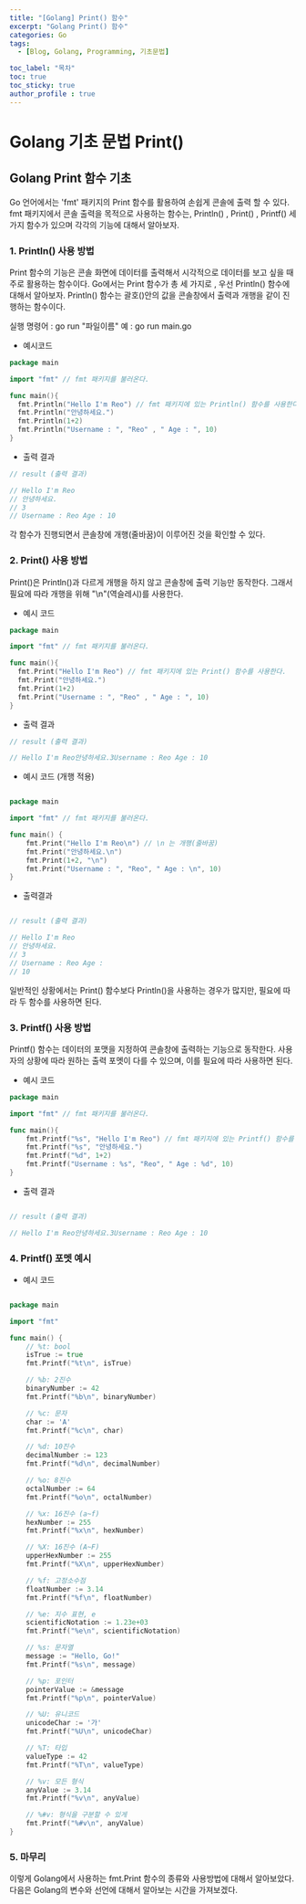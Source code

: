 ```yaml
---
title: "[Golang] Print() 함수"
excerpt: "Golang Print() 함수"
categories: Go
tags:
  - [Blog, Golang, Programming, 기초문법]

toc_label: "목차"
toc: true
toc_sticky: true
author_profile : true
---
```


# Golang 기초 문법 Print()

## Golang Print 함수 기초

Go 언어에서는 'fmt' 패키지의 Print 함수를 활용하여 손쉽게 콘솔에 출력 할 수 있다.
fmt 패키지에서 콘솔 출력을 목적으로 사용하는 함수는,
Println() , Print() , Printf() 세 가지 함수가 있으며 각각의 기능에 대해서 알아보자.

### 1. Println() 사용 방법

Print 함수의 기능은 콘솔 화면에 데이터를 출력해서 시각적으로 데이터를 보고 싶을 때 주로 활용하는 함수이다.
Go에서는 Print 함수가 총 세 가지로 , 우선 Println() 함수에 대해서 알아보자.
Println() 함수는 괄호()안의 값을 콘솔창에서 출력과 개행을 같이 진행하는 함수이다.

실행 명령어 : go run "파일이름"
예 : go run main.go

- 예시코드

```go
package main

import "fmt" // fmt 패키지를 불러온다.

func main(){
  fmt.Println("Hello I'm Reo") // fmt 패키지에 있는 Println() 함수를 사용한다.
  fmt.Println("안녕하세요.")
  fmt.Println(1+2)
  fmt.Println("Username : ", "Reo" , " Age : ", 10)
}
```

- 출력 결과

```go
// result (출력 결과)

// Hello I'm Reo
// 안녕하세요.
// 3
// Username : Reo Age : 10

```

각 함수가 진행되면서 콘솔창에 개행(줄바꿈)이 이루어진 것을 확인할 수 있다.

### 2. Print() 사용 방법

Print()은 Println()과 다르게 개행을 하지 않고 콘솔창에 출력 기능만 동작한다.
그래서 필요에 따라 개행을 위해 "\n"(역슬레시)를 사용한다.

- 예시 코드

```go
package main

import "fmt" // fmt 패키지를 불러온다.

func main(){
  fmt.Print("Hello I'm Reo") // fmt 패키지에 있는 Print() 함수를 사용한다.
  fmt.Print("안녕하세요.")
  fmt.Print(1+2)
  fmt.Print("Username : ", "Reo" , " Age : ", 10)
}
```

- 출력 결과

``` go
// result (출력 결과)

// Hello I'm Reo안녕하세요.3Username : Reo Age : 10

```

- 예시 코드 (개행 적용)

```go

package main

import "fmt" // fmt 패키지를 불러온다.

func main() {
	fmt.Print("Hello I'm Reo\n") // \n 는 개행(줄바꿈)
	fmt.Print("안녕하세요.\n")
	fmt.Print(1+2, "\n")
	fmt.Print("Username : ", "Reo", " Age : \n", 10)
}

```
- 출력결과


``` go

// result (출력 결과)

// Hello I'm Reo
// 안녕하세요.
// 3
// Username : Reo Age :
// 10


```

일반적인 상황에서는 Print() 함수보다 Println()을 사용하는 경우가 많지만,
필요에 따라 두 함수를 사용하면 된다.

### 3. Printf() 사용 방법

Printf() 함수는 데이터의 포맷을 지정하여 콘솔창에 출력하는 기능으로 동작한다.
사용자의 상황에 따라 원하는 출력 포멧이 다를 수 있으며, 이를 필요에 따라 사용하면 된다.

- 예시 코드

```go
package main

import "fmt" // fmt 패키지를 불러온다.

func main(){
	fmt.Printf("%s", "Hello I'm Reo") // fmt 패키지에 있는 Printf() 함수를 사용한다.
	fmt.Printf("%s", "안녕하세요.")
	fmt.Printf("%d", 1+2)
	fmt.Printf("Username : %s", "Reo", " Age : %d", 10)
}

```

- 출력 결과

``` go

// result (출력 결과)

// Hello I'm Reo안녕하세요.3Username : Reo Age : 10

```

### 4. Printf() 포멧 예시

- 예시 코드


```go

package main

import "fmt"

func main() {
	// %t: bool
	isTrue := true
	fmt.Printf("%t\n", isTrue)

	// %b: 2진수
	binaryNumber := 42
	fmt.Printf("%b\n", binaryNumber)

	// %c: 문자
	char := 'A'
	fmt.Printf("%c\n", char)

	// %d: 10진수
	decimalNumber := 123
	fmt.Printf("%d\n", decimalNumber)

	// %o: 8진수
	octalNumber := 64
	fmt.Printf("%o\n", octalNumber)

	// %x: 16진수 (a~f)
	hexNumber := 255
	fmt.Printf("%x\n", hexNumber)

	// %X: 16진수 (A~F)
	upperHexNumber := 255
	fmt.Printf("%X\n", upperHexNumber)

	// %f: 고정소수점
	floatNumber := 3.14
	fmt.Printf("%f\n", floatNumber)

	// %e: 지수 표현, e
	scientificNotation := 1.23e+03
	fmt.Printf("%e\n", scientificNotation)

	// %s: 문자열
	message := "Hello, Go!"
	fmt.Printf("%s\n", message)

	// %p: 포인터
	pointerValue := &message
	fmt.Printf("%p\n", pointerValue)

	// %U: 유니코드
	unicodeChar := '가'
	fmt.Printf("%U\n", unicodeChar)

	// %T: 타입
	valueType := 42
	fmt.Printf("%T\n", valueType)

	// %v: 모든 형식
	anyValue := 3.14
	fmt.Printf("%v\n", anyValue)

	// %#v: 형식을 구분할 수 있게
	fmt.Printf("%#v\n", anyValue)
}
```

### 5. 마무리

이렇게 Golang에서 사용하는 fmt.Print 함수의 종류와 사용방법에 대해서 알아보았다.
다음은 Golang의 변수와 선언에 대해서 알아보는 시간을 가져보겠다.
